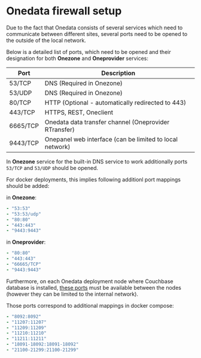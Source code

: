 # Onedata firewall setup

Due to the fact that Onedata consists of several services which need to communicate between different sites, several ports need to be opened to the outside of the local network.

Below is a detailed list of ports, which need to be opened and their designation for both **Onezone** and **Oneprovider** services:

| Port     | Description                               |
| -------- | ----------------------------------------- |
| 53/TCP   | DNS (Required in Onezone)  |
| 53/UDP   | DNS (Required in Onezone)  |
| 80/TCP   | HTTP (Optional - automatically redirected to 443) |
| 443/TCP  | HTTPS, REST, Oneclient                    |
| 6665/TCP | Onedata data transfer channel (Oneprovider RTransfer) |
| 9443/TCP | Onepanel web interface (can be limited to local network) |

In **Onezone** service for the built-in DNS service to work additionally ports `53/TCP` and `53/UDP` should be opened.

For docker deployments, this implies following additionl port mappings should be added:

in **Onezone**:
```yaml
- "53:53"
- "53:53/udp"
- "80:80"
- "443:443"
- "9443:9443"
```

in **Oneprovider**:
```yaml
- "80:80"
- "443:443"
- "66665/TCP"
- "9443:9443"
```


Furthermore, on each Onedata deployment node where Couchbase database is installed, [these ports](https://developer.couchbase.com/documentation/server/3.x/admin/Install/install-networkPorts.html) must be available between the nodes (however they can be limited to the internal network).

Those ports correspond to additional mappings in docker compose:
```yaml
- "8092:8092"
- "11207:11207"
- "11209:11209"
- "11210:11210"
- "11211:11211"
- "18091-18092:18091-18092"
- "21100-21299:21100-21299"
```
